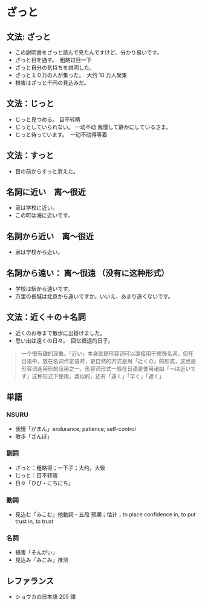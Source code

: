 # ざっと

## 文法: ざっと

- この説明書をざっと読んで見たんですけど、分かり易いです。
- ざっと目を通す。　粗略过目一下
- ざっと自分の気持ちを説明した。
- ざっと１０万の人が集った。　大约 10 万人聚集
- 損害はざっと千円の見込みだ。

## 文法：じっと

- じっと見つめる。 目不转睛
- じっとしていられない。 一动不动 我慢して静かにしているさま。
- じっと待っています。　一动不动得等着

## 文法：すっと

- 目の前からすっと消えた。

## 名詞に近い　离～很近

- 家は学校に近い。
- この町は海に近いです。

## 名詞から近い　离～很近

- 家は学校から近い。

## 名詞から遠い： 离～很遠 （没有に这种形式）

- 学校は駅から遠いです。
- 万里の長城は北京から遠いですか。いいえ、あまり遠くないです。

## 文法：近く＋の＋名詞

- 近くのお寺まで散歩に出掛けました。
- 思い出は遠くの日々。　回忆很远的日子。

> 一个很有趣的现象。「近い」本身就是形容词可以直接用于修饰名词。但在日语中，放在名词作定语时，更自然的方式是用「近くの」的形式，这也是形容词连用形的应用之一。形容词形式一般在日语是使用诸如「〜は近いです」这种形式下使用。类似的，还有「遠く」「早く」「遅く」

## 単語

### NSURU

- 我慢「がまん」endurance; patience; self-control
- 散歩「さんぽ」

### 副詞

- ざっと：粗略得；一下子；大约，大致
- じっと：目不转睛
- 日々「ひび・にちにち」

### 動詞

- 見込む「みこむ」他動詞・五段 预期；估计；to place confidence in, to put trust in, to trust

### 名詞

- 損害「そんがい」
- 見込み「みこみ」推测

## レファランス

- ショウカの日本語 205 課
